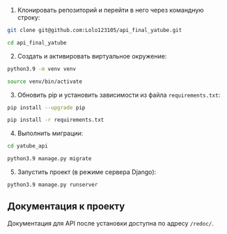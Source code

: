 1. Клонировать репозиторий и перейти в него через командную строку:
```bash
git clone git@github.com:Lolo123105/api_final_yatube.git

cd api_final_yatube
```
2. Cоздать и активировать виртуальное окружение:
```bash
python3.9 -m venv venv

source venv/bin/activate
```
3. Обновить pip и установить зависимости из файла ```requirements.txt```:
```bash
pip install --upgrade pip

pip install -r requirements.txt
```
4. Выполнить миграции:
```bash
cd yatube_api

python3.9 manage.py migrate
```
5. Запустить проект (в режиме сервера Django):
```bash
python3.9 manage.py runserver
```
Документация к проекту
----------
Документация для API после установки доступна по адресу ```/redoc/```.